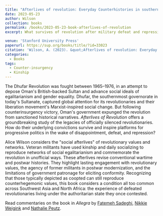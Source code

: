 ```yaml
---
title: "Afterlives of revolution: Everyday Counterhistories in southern Oman"
date: 2023-05-23
author: Wilson
collection: books
permalink: /books/2023-05-23-book-afterlives-of-revolution
excerpt: What survives of revolution after military defeat and repression? This book considers the "social afterlives" of revolutionary values and networks among former militants.

venue: 'Stanford University Press'
paperurl: https://sup.org/books/title/?id=33023
citation: 'Wilson, A. (2023). &quot;Afterlives of revolution: Everyday Counterhistories in southern Oman.&quot; <i>Stanford University Press</i>. 1(1).'
categories:
  - Books
tags:
  - Counter-insurgency
  - Kinship
---
```


The Dhufar Revolution was fought between 1965–1976, in an attempt to depose Oman's British-backed Sultan and advance social ideals of egalitarianism and gender equality. Dhufar, the southernmost governorate in today's Sultanate, captured global attention for its revolutionaries and their liberation movement's Marxist-inspired social change. But following counterinsurgency victory, Oman's government expunged the revolution from sanctioned historical narratives. *Afterlives of Revolution* offers a groundbreaking study of the legacies of officially silenced revolutionaries. How do their underlying convictions survive and inspire platforms for progressive politics in the wake of disappointment, defeat, and repression?

Alice Wilson considers the "social afterlives" of revolutionary values and networks. Veteran militants have used kinship and daily socializing to reproduce networks of social egalitarianism and commemorate the revolution in unofficial ways. These afterlives revise conventional wartime and postwar histories. They highlight lasting engagement with revolutionary values, the agency of former militants in postwar modernization, and the limitations of government patronage for eliciting conformity. Recognizing that those typically depicted as coopted can still reproduce counterhegemonic values, this book considers a condition all too common across Southwest Asia and North Africa: the experience of defeated revolutionaries living under the authoritarian state they once contested.

Read commentaries on the book in <i>Allegra</i> by [Fatemeh Sadeghi](https://allegralaboratory.net/afterlives-of-revolution-fatemeh-sadeghis-comments/), [Nikkie Weigink](https://allegralaboratory.net/afterlives-of-revolution-nikkie-wieginks-comments/) and [Nathalie Peutz](https://allegralaboratory.net/afterlives-of-revolution-nathalie-peutzs-comments/).
